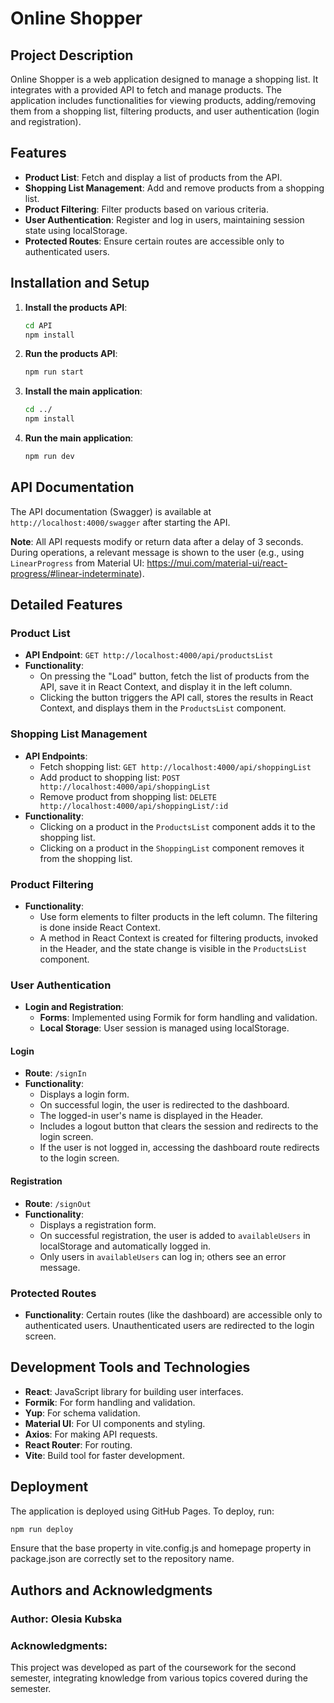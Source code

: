 # Online Shopper

## Project Description

Online Shopper is a web application designed to manage a shopping list. It integrates with a provided API to fetch and manage products. The application includes functionalities for viewing products, adding/removing them from a shopping list, filtering products, and user authentication (login and registration).

## Features

- **Product List**: Fetch and display a list of products from the API.
- **Shopping List Management**: Add and remove products from a shopping list.
- **Product Filtering**: Filter products based on various criteria.
- **User Authentication**: Register and log in users, maintaining session state using localStorage.
- **Protected Routes**: Ensure certain routes are accessible only to authenticated users.

## Installation and Setup

1. **Install the products API**:
    ```bash
    cd API
    npm install
    ```

2. **Run the products API**:
    ```bash
    npm run start
    ```

3. **Install the main application**:
    ```bash
    cd ../
    npm install
    ```

4. **Run the main application**:
    ```bash
    npm run dev
    ```

## API Documentation

The API documentation (Swagger) is available at `http://localhost:4000/swagger` after starting the API.

**Note**: All API requests modify or return data after a delay of 3 seconds. During operations, a relevant message is shown to the user (e.g., using `LinearProgress` from Material UI: https://mui.com/material-ui/react-progress/#linear-indeterminate).

## Detailed Features

### Product List

- **API Endpoint**: `GET http://localhost:4000/api/productsList`
- **Functionality**: 
  - On pressing the "Load" button, fetch the list of products from the API, save it in React Context, and display it in the left column.
  - Clicking the button triggers the API call, stores the results in React Context, and displays them in the `ProductsList` component.

### Shopping List Management

- **API Endpoints**:
  - Fetch shopping list: `GET http://localhost:4000/api/shoppingList`
  - Add product to shopping list: `POST http://localhost:4000/api/shoppingList`
  - Remove product from shopping list: `DELETE http://localhost:4000/api/shoppingList/:id`
- **Functionality**:
  - Clicking on a product in the `ProductsList` component adds it to the shopping list.
  - Clicking on a product in the `ShoppingList` component removes it from the shopping list.

### Product Filtering

- **Functionality**: 
  - Use form elements to filter products in the left column. The filtering is done inside React Context.
  - A method in React Context is created for filtering products, invoked in the Header, and the state change is visible in the `ProductsList` component.

### User Authentication

- **Login and Registration**:
  - **Forms**: Implemented using Formik for form handling and validation.
  - **Local Storage**: User session is managed using localStorage.

#### Login

- **Route**: `/signIn`
- **Functionality**: 
  - Displays a login form.
  - On successful login, the user is redirected to the dashboard.
  - The logged-in user's name is displayed in the Header.
  - Includes a logout button that clears the session and redirects to the login screen.
  - If the user is not logged in, accessing the dashboard route redirects to the login screen.

#### Registration

- **Route**: `/signOut`
- **Functionality**:
  - Displays a registration form.
  - On successful registration, the user is added to `availableUsers` in localStorage and automatically logged in.
  - Only users in `availableUsers` can log in; others see an error message.

### Protected Routes

- **Functionality**: Certain routes (like the dashboard) are accessible only to authenticated users. Unauthenticated users are redirected to the login screen.

## Development Tools and Technologies

- **React**: JavaScript library for building user interfaces.
- **Formik**: For form handling and validation.
- **Yup**: For schema validation.
- **Material UI**: For UI components and styling.
- **Axios**: For making API requests.
- **React Router**: For routing.
- **Vite**: Build tool for faster development.

## Deployment

The application is deployed using GitHub Pages. To deploy, run:

```bash
npm run deploy
 ```

Ensure that the base property in vite.config.js and homepage property in package.json are correctly set to the repository name.

## Authors and Acknowledgments

### Author: Olesia Kubska
### Acknowledgments: 
This project was developed as part of the coursework for the second semester, integrating knowledge from various topics covered during the semester.
